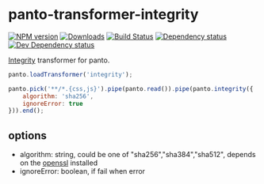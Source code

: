 # panto-transformer-integrity
[![NPM version][npm-image]][npm-url] [![Downloads][downloads-image]][npm-url] [![Build Status][travis-image]][travis-url] [![Dependency status][david-dm-image]][david-dm-url] [![Dev Dependency status][david-dm-dev-image]][david-dm-dev-url]

[Integrity](https://w3c.github.io/webappsec-subresource-integrity/) transformer for panto.

```js
panto.loadTransformer('integrity');

panto.pick('**/*.{css,js}').pipe(panto.read()).pipe(panto.integrity({
    algorithm: 'sha256',
    ignoreError: true
})).end();
```

## options
 - algorithm: string, could be one of "sha256","sha384","sha512", depends on the [openssl](https://www.openssl.org/) installed
 - ignoreError: boolean, if fail when error

[npm-url]: https://npmjs.org/package/panto-transformer-integrity
[downloads-image]: http://img.shields.io/npm/dm/panto-transformer-integrity.svg
[npm-image]: http://img.shields.io/npm/v/panto-transformer-integrity.svg
[travis-url]: https://travis-ci.org/pantojs/panto-transformer-integrity
[travis-image]: http://img.shields.io/travis/pantojs/panto-transformer-integrity.svg
[david-dm-url]:https://david-dm.org/pantojs/panto-transformer-integrity
[david-dm-image]:https://david-dm.org/pantojs/panto-transformer-integrity.svg
[david-dm-dev-url]:https://david-dm.org/pantojs/panto-transformer-integrity#info=devDependencies
[david-dm-dev-image]:https://david-dm.org/pantojs/panto-transformer-integrity/dev-status.svg
